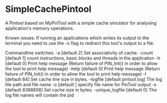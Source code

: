 # SimpleCachePintool
A Pintool based on MyPinTool with a simple cache simulator for analysing application's memory operations.

Known issues:
If running an applications which writes its output to the terminal you need to use the -o flag to redirect this tool's output 
to a file. 

Commandline switches:
-a  [default 2]
	Set associativity of cache.
-count  [default 1]
	count instructions, basic blocks and threads in the application
-h  [default 0]
	Print help message (Return failure of PIN_Init() in order to allow the
	tool                             to print help message)
-help  [default 0]
	Print help message (Return failure of PIN_Init() in order to allow the
	tool                             to print help message)
-l  [default 64]
	Set cache line size in bytes.
-logfile  [default pintool.log]
	The log file path and file name
-o  [default ]
	specify file name for PinTool output
-s  [default 8388608]
	Set cache size in bytes.
-unique_logfile  [default 0]
	The log file names will contain the pid

